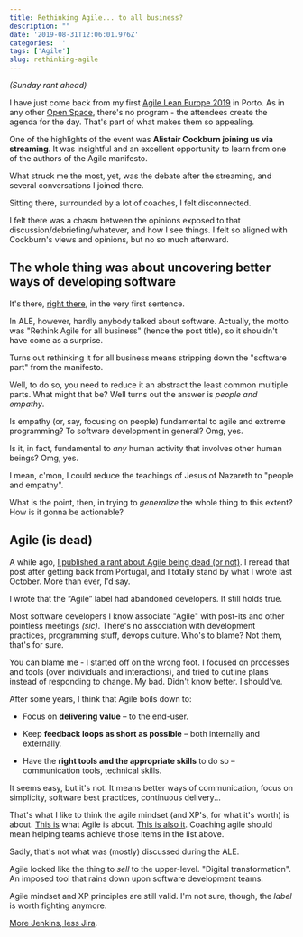 ```yaml
---
title: Rethinking Agile... to all business?
description: ""
date: '2019-08-31T12:06:01.976Z'
categories: ''
tags: ['Agile']
slug: rethinking-agile
---
```


_(Sunday rant ahead)_

I have just come back from my first [Agile Lean Europe 2019](https://agilelean.eu/) in Porto. As in any other [Open Space](https://martinfowler.com/bliki/OpenSpace.html), there's no program - the attendees create the agenda for the day. That's part of what makes them so appealing.

One of the highlights of the event was **Alistair Cockburn joining us via streaming**. It was insightful and an excellent opportunity to learn from one of the authors of the Agile manifesto.

What struck me the most, yet, was the debate after the streaming, and several conversations I joined there.

Sitting there, surrounded by a lot of coaches, I felt disconnected.

I felt there was a chasm between the opinions exposed to that discussion/debriefing/whatever, and how I see things. I felt so aligned with Cockburn's views and opinions, but no so much afterward.

## The whole thing was about uncovering better ways of developing software

It's there, [right there](https://agilemanifesto.org/), in the very first sentence.

In ALE, however, hardly anybody talked about software. Actually, the motto was "Rethink Agile for all business" (hence the post title), so it shouldn't have come as a surprise.

Turns out rethinking it for all business means stripping down the "software part" from the manifesto.

Well, to do so, you need to reduce it an abstract the least common multiple parts. What might that be? Well turns out the answer is *people and empathy*.

Is empathy (or, say, focusing on people) fundamental to agile and extreme programming? To software development in general? Omg, yes.

Is it, in fact, fundamental to *any* human activity that involves other human beings? Omg, yes.

I mean, c'mon, I could reduce the teachings of Jesus of Nazareth to "people and empathy".

What is the point, then, in trying to *generalize* the whole thing to this extent? How is it gonna be actionable?

## Agile (is dead)

A while ago, [I published a rant about Agile being dead (or not)](https://afontcu.dev/agile-is-dead/). I reread that post after getting back from Portugal, and I totally stand by what I wrote last October. More than ever, I'd say.

I wrote that the “Agile” label had abandoned developers. It still holds true.

Most software developers I know associate "Agile" with post-its and other pointless meetings *(sic)*. There's no association with development practices, programming stuff, devops culture. Who's to blame? Not them, that's for sure.

You can blame me - I started off on the wrong foot. I focused on processes and tools (over individuals and interactions), and tried to outline plans instead of responding to change. My bad. Didn't know better. I should've.

After some years, I think that Agile boils down to:

* Focus on **delivering value** – to the end-user.

* Keep **feedback loops as short as possible** – both internally and externally.

* Have the **right tools and the appropriate skills** to do so – communication tools, technical skills.

It seems easy, but it's not. It means better ways of communication, focus on simplicity, software best practices, continuous delivery...

That's what I like to think the agile mindset (and XP's, for what it's worth) is about. [This is](https://www.youtube.com/watch?v=2NFH3VC6LNs) what Agile is about. [This is also it](https://www.youtube.com/watch?v=aoMfbgF2D_4). Coaching agile should mean helping teams achieve those items in the list above.

Sadly, that's not what was (mostly) discussed during the ALE.

Agile looked like the thing to *sell* to the upper-level. "Digital transformation". An imposed tool that rains down upon software development teams.

Agile mindset and XP principles are still valid. I'm not sure, though, the *label* is worth fighting anymore.

[More Jenkins, less Jira](https://youtu.be/unDxq76JcvE?t=652).
